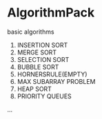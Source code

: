 # AlgorithmPack
basic algorithms

1. INSERTION SORT
2. MERGE SORT
3. SELECTION SORT
4. BUBBLE SORT
5. HORNERSRULE(EMPTY)
6. MAX SUBARRAY PROBLEM
7. HEAP SORT
8. PRIORITY QUEUES

...
